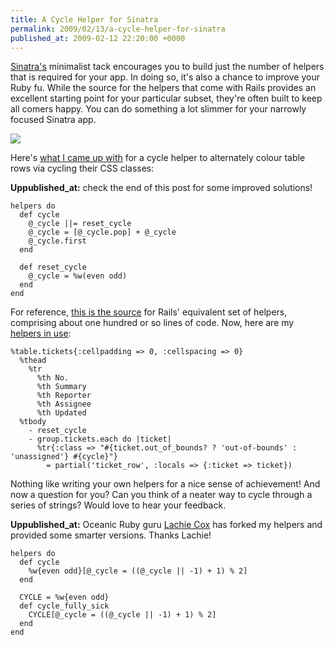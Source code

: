 ```yaml
---
title: A Cycle Helper for Sinatra
permalink: 2009/02/13/a-cycle-helper-for-sinatra
published_at: 2009-02-12 22:20:00 +0000
---
```


[Sinatra's](http://sinatrarb.com/) minimalist tack encourages you to build just the number of helpers that is required for your app. In doing so, it's also a chance to improve your Ruby fu. While the source for the helpers that come with Rails provides an excellent starting point for your particular subset, they're often built to keep all comers happy. You can do something a lot slimmer for your narrowly focused Sinatra app.

[![](content/images/ss/2e7cfa9d7295.jpg)](http://www.flickr.com/photos/ickypoo/510063218/)

Here's [what I came up with](http://github.com/timriley/unfuddle-helpdesk/blob/46ed4c40f7a217a3bd465c9f7783f065e4462d01/unfuddle_helpdesk.rb#L43) for a cycle helper to alternately colour table rows via cycling their CSS classes:

**Uppublished_at:** check the end of this post for some improved solutions!

```
helpers do
  def cycle
    @_cycle ||= reset_cycle
    @_cycle = [@_cycle.pop] + @_cycle
    @_cycle.first
  end

  def reset_cycle
    @_cycle = %w(even odd)
  end
end
```

For reference, [this is the source](http://github.com/rails/rails/blob/ff3fb6c5f3b2a0592189545f6f24ef759df6a12e/actionpack/lib/action_view/helpers/text_helper.rb#L379) for Rails' equivalent set of helpers, comprising about one hundred or so lines of code. Now, here are my [helpers in use](http://github.com/timriley/unfuddle-helpdesk/blob/46ed4c40f7a217a3bd465c9f7783f065e4462d01/views/ticket_report.haml#L35):

```
%table.tickets{:cellpadding => 0, :cellspacing => 0}
  %thead
    %tr
      %th No.
      %th Summary
      %th Reporter
      %th Assignee
      %th Updated
  %tbody
    - reset_cycle
    - group.tickets.each do |ticket|
      %tr{:class => "#{ticket.out_of_bounds? ? 'out-of-bounds' : 'unassigned'} #{cycle}"}
        = partial('ticket_row', :locals => {:ticket => ticket})
```

Nothing like writing your own helpers for a nice sense of achievement! And now a question for you? Can you think of a neater way to cycle through a series of strings? Would love to hear your feedback.

**Uppublished_at:** Oceanic Ruby guru [Lachie Cox](http://smartbomb.com.au/) has forked my helpers and provided some smarter versions. Thanks Lachie!

```
helpers do
  def cycle
    %w{even odd}[@_cycle = ((@_cycle || -1) + 1) % 2]
  end

  CYCLE = %w{even odd}
  def cycle_fully_sick
    CYCLE[@_cycle = ((@_cycle || -1) + 1) % 2]
  end
end
```
